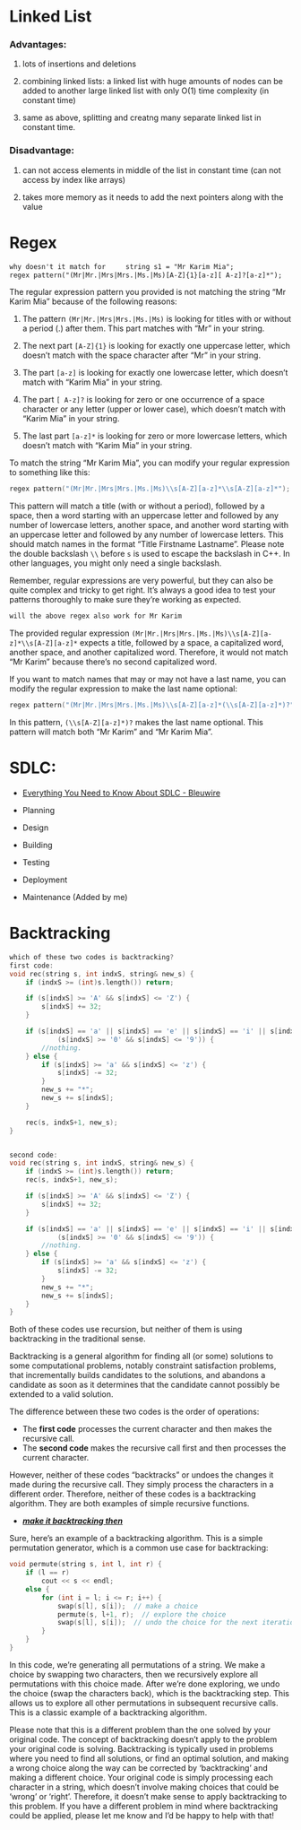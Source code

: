 # Linked List

### Advantages:

1. lots of insertions and deletions

2. combining linked lists: a linked list with huge amounts of nodes can be added to another large linked list with only O(1) time complexity (in constant time)

3. same as above, splitting and creatng many separate linked list in constant time.

### Disadvantage:

1. can not access elements in middle of the list in constant time (can not access by index like arrays)

2. takes more memory as it needs to add the next pointers along with the value

# Regex

```tex
why doesn't it match for     string s1 = "Mr Karim Mia";
regex pattern("(Mr|Mr.|Mrs|Mrs.|Ms.|Ms)[A-Z]{1}[a-z][ A-z]?[a-z]*");
```

The regular expression pattern you provided is not matching the string “Mr Karim Mia” because of the following reasons:

1. The pattern `(Mr|Mr.|Mrs|Mrs.|Ms.|Ms)` is looking for titles with or without a period (.) after them. This part matches with “Mr” in your string.

2. The next part `[A-Z]{1}` is looking for exactly one uppercase letter, which doesn’t match with the space character after “Mr” in your string.

3. The part `[a-z]` is looking for exactly one lowercase letter, which doesn’t match with “Karim Mia” in your string.

4. The part `[ A-z]?` is looking for zero or one occurrence of a space character or any letter (upper or lower case), which doesn’t match with “Karim Mia” in your string.

5. The last part `[a-z]*` is looking for zero or more lowercase letters, which doesn’t match with “Karim Mia” in your string.

To match the string “Mr Karim Mia”, you can modify your regular expression to something like this:

```cpp
regex pattern("(Mr|Mr.|Mrs|Mrs.|Ms.|Ms)\\s[A-Z][a-z]*\\s[A-Z][a-z]*");
```

This pattern will match a title (with or without a period), followed by a space, then a word starting with an uppercase letter and followed by any number of lowercase letters, another space, and another word starting with an uppercase letter and followed by any number of lowercase letters. This should match names in the format “Title Firstname Lastname”. Please note the double backslash `\\` before `s` is used to escape the backslash in C++. In other languages, you might only need a single backslash.

Remember, regular expressions are very powerful, but they can also be quite complex and tricky to get right. It’s always a good idea to test your patterns thoroughly to make sure they’re working as expected.

```tex
will the above regex also work for Mr Karim
```

The provided regular expression `(Mr|Mr.|Mrs|Mrs.|Ms.|Ms)\\s[A-Z][a-z]*\\s[A-Z][a-z]*` expects a title, followed by a space, a capitalized word, another space, and another capitalized word. Therefore, it would not match “Mr Karim” because there’s no second capitalized word.

If you want to match names that may or may not have a last name, you can modify the regular expression to make the last name optional:

```cpp
regex pattern("(Mr|Mr.|Mrs|Mrs.|Ms.|Ms)\\s[A-Z][a-z]*(\\s[A-Z][a-z]*)?");
```

In this pattern, `(\\s[A-Z][a-z]*)?` makes the last name optional. This pattern will match both “Mr Karim” and “Mr Karim Mia”.

# SDLC:

- [Everything You Need to Know About SDLC - Bleuwire](https://bleuwire.com/everything-need-to-know-about-sdlc/)

- Planning

- Design

- Building

- Testing

- Deployment

- Maintenance (Added by me)

# Backtracking

```cpp
which of these two codes is backtracking?
first code:
void rec(string s, int indxS, string& new_s) {
    if (indxS >= (int)s.length()) return;

    if (s[indxS] >= 'A' && s[indxS] <= 'Z') {
        s[indxS] += 32;
    }

    if (s[indxS] == 'a' || s[indxS] == 'e' || s[indxS] == 'i' || s[indxS] == 'o' || s[indxS] == 'u' || 
            (s[indxS] >= '0' && s[indxS] <= '9')) {
        //nothing.
    } else {
        if (s[indxS] >= 'a' && s[indxS] <= 'z') {
            s[indxS] -= 32;
        }
        new_s += "*";
        new_s += s[indxS];
    }

    rec(s, indxS+1, new_s);
}


second code:
void rec(string s, int indxS, string& new_s) {
    if (indxS >= (int)s.length()) return;
    rec(s, indxS+1, new_s);

    if (s[indxS] >= 'A' && s[indxS] <= 'Z') {
        s[indxS] += 32;
    }

    if (s[indxS] == 'a' || s[indxS] == 'e' || s[indxS] == 'i' || s[indxS] == 'o' || s[indxS] == 'u' || 
            (s[indxS] >= '0' && s[indxS] <= '9')) {
        //nothing.
    } else {
        if (s[indxS] >= 'a' && s[indxS] <= 'z') {
            s[indxS] -= 32;
        }
        new_s += "*";
        new_s += s[indxS];
    }
}
```

Both of these codes use recursion, but neither of them is using backtracking in the traditional sense.

Backtracking is a general algorithm for finding all (or some) solutions to some computational problems, notably constraint satisfaction problems, that incrementally builds candidates to the solutions, and abandons a candidate as soon as it determines that the candidate cannot possibly be extended to a valid solution.

The difference between these two codes is the order of operations:

- The **first code** processes the current character and then makes the recursive call.
- The **second code** makes the recursive call first and then processes the current character.

However, neither of these codes “backtracks” or undoes the changes it made during the recursive call. They simply process the characters in a different order. Therefore, neither of these codes is a backtracking algorithm. They are both examples of simple recursive functions.

- ***<u>make it backtracking then</u>***

Sure, here’s an example of a backtracking algorithm. This is a simple permutation generator, which is a common use case for backtracking:

```cpp
void permute(string s, int l, int r) {
    if (l == r)
        cout << s << endl;
    else {
        for (int i = l; i <= r; i++) {
            swap(s[l], s[i]);  // make a choice
            permute(s, l+1, r);  // explore the choice
            swap(s[l], s[i]);  // undo the choice for the next iteration, this is the backtracking step
        }
    }
}
```

In this code, we’re generating all permutations of a string. We make a choice by swapping two characters, then we recursively explore all permutations with this choice made. After we’re done exploring, we undo the choice (swap the characters back), which is the backtracking step. This allows us to explore all other permutations in subsequent recursive calls. This is a classic example of a backtracking algorithm.

Please note that this is a different problem than the one solved by your original code. The concept of backtracking doesn’t apply to the problem your original code is solving. Backtracking is typically used in problems where you need to find all solutions, or find an optimal solution, and making a wrong choice along the way can be corrected by ‘backtracking’ and making a different choice. Your original code is simply processing each character in a string, which doesn’t involve making choices that could be ‘wrong’ or ‘right’. Therefore, it doesn’t make sense to apply backtracking to this problem. If you have a different problem in mind where backtracking could be applied, please let me know and I’d be happy to help with that!
